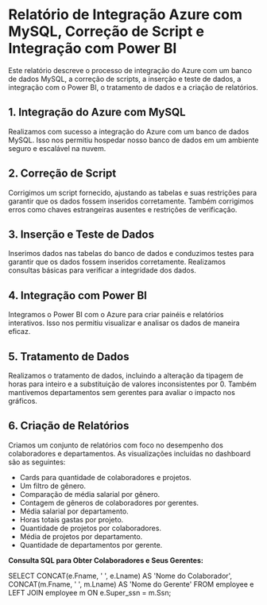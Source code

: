 # Relatório de Integração Azure com MySQL, Correção de Script e Integração com Power BI

Este relatório descreve o processo de integração do Azure com um banco de dados MySQL, a correção de scripts, a inserção e teste de dados, a integração com o Power BI, o tratamento de dados e a criação de relatórios.

## 1. Integração do Azure com MySQL

Realizamos com sucesso a integração do Azure com um banco de dados MySQL. Isso nos permitiu hospedar nosso banco de dados em um ambiente seguro e escalável na nuvem.

## 2. Correção de Script

Corrigimos um script fornecido, ajustando as tabelas e suas restrições para garantir que os dados fossem inseridos corretamente. Também corrigimos erros como chaves estrangeiras ausentes e restrições de verificação.

## 3. Inserção e Teste de Dados

Inserimos dados nas tabelas do banco de dados e conduzimos testes para garantir que os dados fossem inseridos corretamente. Realizamos consultas básicas para verificar a integridade dos dados.

## 4. Integração com Power BI

Integramos o Power BI com o Azure para criar painéis e relatórios interativos. Isso nos permitiu visualizar e analisar os dados de maneira eficaz.

## 5. Tratamento de Dados

Realizamos o tratamento de dados, incluindo a alteração da tipagem de horas para inteiro e a substituição de valores inconsistentes por 0. Também mantivemos departamentos sem gerentes para avaliar o impacto nos gráficos.

## 6. Criação de Relatórios

Criamos um conjunto de relatórios com foco no desempenho dos colaboradores e departamentos. As visualizações incluídas no dashboard são as seguintes:

- Cards para quantidade de colaboradores e projetos.
- Um filtro de gênero.
- Comparação de média salarial por gênero.
- Contagem de gêneros de colaboradores por gerentes.
- Média salarial por departamento.
- Horas totais gastas por projeto.
- Quantidade de projetos por colaboradores.
- Média de projetos por departamento.
- Quantidade de departamentos por gerente.

**Consulta SQL para Obter Colaboradores e Seus Gerentes:**

SELECT
    CONCAT(e.Fname, ' ', e.Lname) AS 'Nome do Colaborador',
    CONCAT(m.Fname, ' ', m.Lname) AS 'Nome do Gerente'
FROM employee e
LEFT JOIN employee m ON e.Super_ssn = m.Ssn;